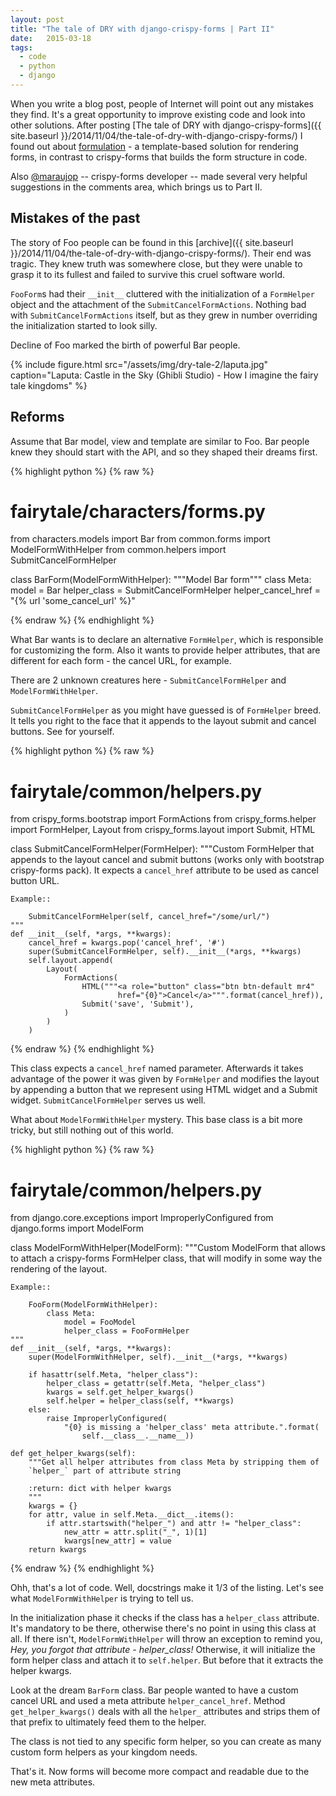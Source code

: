 ```yaml
---
layout: post
title: "The tale of DRY with django-crispy-forms | Part II"
date:   2015-03-18
tags:
  - code
  - python
  - django
---
```


When you write a blog post, people of Internet will point out any mistakes
they find. It's a great opportunity to improve existing code and look into other
solutions. After posting [The tale of DRY with django-crispy-forms]({{ site.baseurl }}/2014/11/04/the-tale-of-dry-with-django-crispy-forms/)
I found out about [formulation](https://github.com/funkybob/formulation) -
a template-based solution for rendering forms, in contrast to crispy-forms that
builds the form structure in code.

Also [@maraujop](https://twitter.com/maraujop) -- crispy-forms developer -- made
several very helpful suggestions in the comments area, which brings us to Part II.


## Mistakes of the past

The story of Foo people can be found in this [archive]({{ site.baseurl }}/2014/11/04/the-tale-of-dry-with-django-crispy-forms/).
Their end was tragic. They knew truth was somewhere close, but they were unable
to grasp it to its fullest and failed to survive this cruel software world.

`FooForm`s had their `__init__` cluttered with the initialization
of a `FormHelper` object and the attachment of  the `SubmitCancelFormActions`.
Nothing bad with `SubmitCancelFormActions` itself, but as they grew in number
overriding the initialization started to look silly.

Decline of Foo marked the birth of powerful Bar people.

{% include figure.html src="/assets/img/dry-tale-2/laputa.jpg" caption="Laputa: Castle in the Sky (Ghibli Studio) - How I imagine the fairy tale kingdoms" %}

## Reforms

Assume that Bar model, view and template are similar to Foo. Bar people knew
they should start with the API, and so they shaped their dreams first.

{% highlight python %}
{% raw %}
# fairytale/characters/forms.py
from characters.models import Bar
from common.forms import ModelFormWithHelper
from common.helpers import SubmitCancelFormHelper


class BarForm(ModelFormWithHelper):
    """Model Bar form"""
    class Meta:
        model = Bar
        helper_class = SubmitCancelFormHelper
        helper_cancel_href = "{% url 'some_cancel_url' %}"

{% endraw %}
{% endhighlight %}

What Bar wants is to declare an alternative `FormHelper`, which is responsible
for customizing the form. Also it wants to provide helper attributes, that are different
for each form - the cancel URL, for example.

There are 2 unknown creatures here - `SubmitCancelFormHelper` and `ModelFormWithHelper`.

`SubmitCancelFormHelper` as you might have guessed is of `FormHelper` breed. It
tells you right to the face that it appends to the layout submit and cancel buttons.
See for yourself.

{% highlight python %}
{% raw %}
# fairytale/common/helpers.py
from crispy_forms.bootstrap import FormActions
from crispy_forms.helper import FormHelper, Layout
from crispy_forms.layout import Submit, HTML


class SubmitCancelFormHelper(FormHelper):
    """Custom FormHelper that appends to the layout cancel and submit
    buttons (works only with bootstrap crispy-forms pack). It expects a
    `cancel_href` attribute to be used as cancel button URL.

    Example::

        SubmitCancelFormHelper(self, cancel_href="/some/url/")
    """
    def __init__(self, *args, **kwargs):
        cancel_href = kwargs.pop('cancel_href', '#')
        super(SubmitCancelFormHelper, self).__init__(*args, **kwargs)
        self.layout.append(
            Layout(
                FormActions(
                    HTML("""<a role="button" class="btn btn-default mr4"
                            href="{0}">Cancel</a>""".format(cancel_href)),
                    Submit('save', 'Submit'),
                )
            )
        )
{% endraw %}
{% endhighlight %}

This class expects a `cancel_href` named parameter. Afterwards it takes
advantage of the power it was given by `FormHelper` and modifies the layout by
appending a button that we represent using HTML widget and a Submit widget.
`SubmitCancelFormHelper` serves us well.

What about `ModelFormWithHelper` mystery. This base class is a bit more tricky,
but still nothing out of this world.

{% highlight python %}
{% raw %}
# fairytale/common/helpers.py
from django.core.exceptions import ImproperlyConfigured
from django.forms import ModelForm


class ModelFormWithHelper(ModelForm):
    """Custom ModelForm that allows to attach a crispy-forms FormHelper class,
    that will modify in some way the rendering of the layout.

    Example::

        FooForm(ModelFormWithHelper):
            class Meta:
                model = FooModel
                helper_class = FooFormHelper
    """
    def __init__(self, *args, **kwargs):
        super(ModelFormWithHelper, self).__init__(*args, **kwargs)

        if hasattr(self.Meta, "helper_class"):
            helper_class = getattr(self.Meta, "helper_class")
            kwargs = self.get_helper_kwargs()
            self.helper = helper_class(self, **kwargs)
        else:
            raise ImproperlyConfigured(
                "{0} is missing a 'helper_class' meta attribute.".format(
                    self.__class__.__name__))

    def get_helper_kwargs(self):
        """Get all helper attributes from class Meta by stripping them of
        `helper_` part of attribute string

        :return: dict with helper kwargs
        """
        kwargs = {}
        for attr, value in self.Meta.__dict__.items():
            if attr.startswith("helper_") and attr != "helper_class":
                new_attr = attr.split("_", 1)[1]
                kwargs[new_attr] = value
        return kwargs
{% endraw %}
{% endhighlight %}

Ohh, that's a lot of code. Well, docstrings make it 1/3 of the listing. Let's
see what `ModelFormWithHelper` is trying to tell us.

In the initialization phase it checks if the class
has a `helper_class` attribute. It's mandatory to be there, otherwise there's
no point in using this class at all. If there isn't, `ModelFormWithHelper` will
throw an exception to remind you, *Hey, you forgot that attribute - helper_class!*
Otherwise, it will initialize the form helper class and attach it
to `self.helper`. But before that it extracts the helper kwargs.

Look at the dream `BarForm` class. Bar people wanted to have a custom cancel URL
and used a meta attribute `helper_cancel_href`. Method `get_helper_kwargs()` deals
with all the `helper_` attributes and strips them of that prefix to ultimately
feed them to the helper.

The class is not tied to any specific form helper, so you can create as many custom
form helpers as your kingdom needs.

That's it. Now forms will become more compact and readable due to the new meta
attributes.

